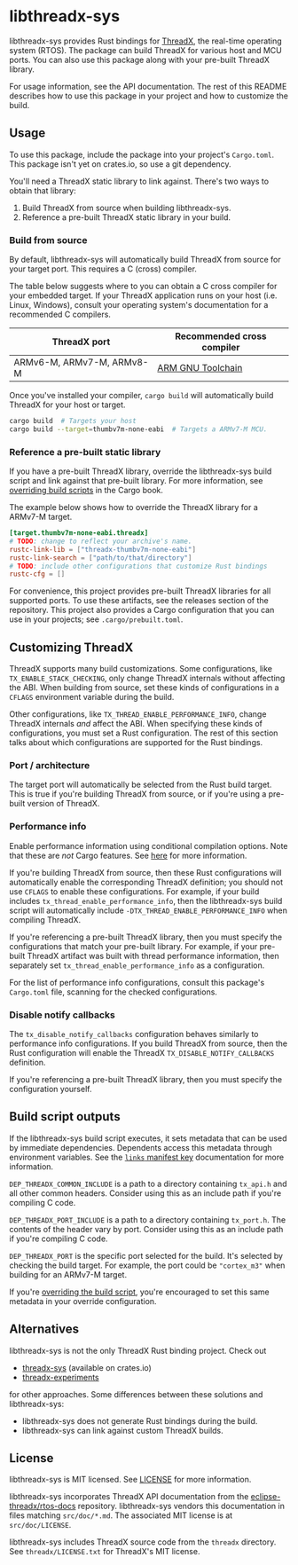 # libthreadx-sys

libthreadx-sys provides Rust bindings for [ThreadX][threadx], the real-time
operating system (RTOS). The package can build ThreadX for various host and MCU
ports. You can also use this package along with your pre-built ThreadX library.

For usage information, see the API documentation. The rest of this README
describes how to use this package in your project and how to customize the
build.

[threadx]: https://github.com/eclipse-threadx/threadx

## Usage

To use this package, include the package into your project's `Cargo.toml`. This
package isn't yet on crates.io, so use a git dependency.

You'll need a ThreadX static library to link against. There's two ways to obtain
that library:

1. Build ThreadX from source when building libthreadx-sys.
2. Reference a pre-built ThreadX static library in your build.

### Build from source

By default, libthreadx-sys will automatically build ThreadX from source for your
target port. This requires a C (cross) compiler.

The table below suggests where to you can obtain a C cross compiler for your
embedded target. If your ThreadX application runs on your host (i.e. Linux,
Windows), consult your operating system's documentation for a recommended C
compilers.

| ThreadX port              | Recommended cross compiler   |
|---------------------------|------------------------------|
| ARMv6-M, ARMv7-M, ARMv8-M | [ARM GNU Toolchain][gcc-arm] |

[gcc-arm]: https://developer.arm.com/Tools%20and%20Software/GNU%20Toolchain

Once you've installed your compiler, `cargo build` will automatically build
ThreadX for your host or target.

```bash
cargo build  # Targets your host
cargo build --target=thumbv7m-none-eabi  # Targets a ARMv7-M MCU.
```

### Reference a pre-built static library

If you have a pre-built ThreadX library, override the libthreadx-sys build
script and link against that pre-built library. For more information, see
[overriding build scripts][build-script-override] in the Cargo book.

[build-script-override]: https://doc.rust-lang.org/cargo/reference/build-scripts.html#overriding-build-scripts

The example below shows how to override the ThreadX library for a ARMv7-M
target.

```toml
[target.thumbv7m-none-eabi.threadx]
# TODO: change to reflect your archive's name.
rustc-link-lib = ["threadx-thumbv7m-none-eabi"]
rustc-link-search = ["path/to/that/directory"]
# TODO: include other configurations that customize Rust bindings
rustc-cfg = []
```

For convenience, this project provides pre-built ThreadX libraries for all
supported ports. To use these artifacts, see the releases section of the
repository. This project also provides a Cargo configuration that you can use in
your projects; see `.cargo/prebuilt.toml`.

## Customizing ThreadX

ThreadX supports many build customizations. Some configurations, like
`TX_ENABLE_STACK_CHECKING`, only change ThreadX internals without affecting the
ABI. When building from source, set these kinds of configurations in a `CFLAGS`
environment variable during the build.

Other configurations, like `TX_THREAD_ENABLE_PERFORMANCE_INFO`, change ThreadX
internals *and* affect the ABI. When specifying these kinds of configurations,
you must set a Rust configuration. The rest of this section talks about which
configurations are supported for the Rust bindings.

### Port / architecture

The target port will automatically be selected from the Rust build target. This
is true if you're building ThreadX from source, or if you're using a pre-built
version of ThreadX.

### Performance info

Enable performance information using conditional compilation options. Note that
these are *not* Cargo features. See
[here](https://doc.rust-lang.org/reference/conditional-compilation.html) for
more information.

If you're building ThreadX from source, then these Rust configurations will
automatically enable the corresponding ThreadX definition; you should not use
`CFLAGS` to enable these configurations. For example, if your build includes
`tx_thread_enable_performance_info`, then the libthreadx-sys build script will
automatically include `-DTX_THREAD_ENABLE_PERFORMANCE_INFO` when compiling
ThreadX.

If you're referencing a pre-built ThreadX library, then you must specify the
configurations that match your pre-built library. For example, if your pre-built
ThreadX artifact was built with thread performance information, then separately
set `tx_thread_enable_performance_info` as a configuration.

For the list of performance info configurations, consult this package's
`Cargo.toml` file, scanning for the checked configurations.

### Disable notify callbacks

The `tx_disable_notify_callbacks` configuration behaves similarly to performance
info configurations. If you build ThreadX from source, then the Rust
configuration will enable the ThreadX `TX_DISABLE_NOTIFY_CALLBACKS` definition.

If you're referencing a pre-built ThreadX library, then you must specify the
configuration yourself.

## Build script outputs

If the libthreadx-sys build script executes, it sets metadata that can be used
by immediate dependencies. Dependents access this metadata through environment
variables. See the [`links` manifest key][cargo-links] documentation for more
information.

`DEP_THREADX_COMMON_INCLUDE` is a path to a directory containing `tx_api.h` and
all other common headers. Consider using this as an include path if you're
compiling C code.

`DEP_THREADX_PORT_INCLUDE` is a path to a directory containing `tx_port.h`.
The contents of the header vary by port. Consider using this as an include
path if you're compiling C code.

`DEP_THREADX_PORT` is the specific port selected for the build. It's selected
by checking the build target. For example, the port could be `"cortex_m3"` when
building for an ARMv7-M target.

If you're [overriding the build script][build-script-override], you're
encouraged to set this same metadata in your override configuration.

[cargo-links]: https://doc.rust-lang.org/cargo/reference/build-scripts.html#the-links-manifest-key

## Alternatives

libthreadx-sys is not the only ThreadX Rust binding project. Check out

- [threadx-sys] (available on crates.io)
- [threadx-experiments]

for other approaches. Some differences between these solutions and
libthreadx-sys:

- libthreadx-sys does not generate Rust bindings during the build.
- libthreadx-sys can link against custom ThreadX builds.

[threadx-sys]: https://docs.rs/crate/threadx-sys
[threadx-experiments]: https://github.com/ferrous-systems/threadx-experiments

## License

libthreadx-sys is MIT licensed. See [LICENSE](./LICENSE) for more information.

libthreadx-sys incorporates ThreadX API documentation from the
[eclipse-threadx/rtos-docs] repository. libthreadx-sys vendors this
documentation in files matching `src/doc/*.md`. The associated MIT license is
at `src/doc/LICENSE`.

libthreadx-sys includes ThreadX source code from the `threadx` directory.
See `threadx/LICENSE.txt` for ThreadX's MIT license.

[eclipse-threadx/rtos-docs]: https://github.com/eclipse-threadx/rtos-docs/tree/71a7c00f369b9cd648f73dfddb0d5ca6d5a1b855
